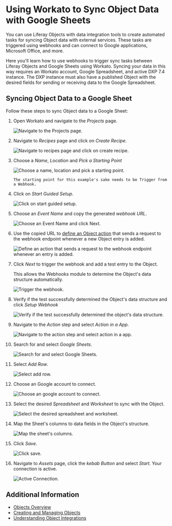 # Using Workato to Sync Object Data with Google Sheets

You can use Liferay Objects with data integration tools to create automated tasks for syncing Object data with external services. These tasks are triggered using webhooks and can connect to Google applications, Microsoft Office, and more.

Here you'll learn how to use webhooks to trigger sync tasks between Liferay Objects and Google Sheets using Workato. Syncing your data in this way requires an Workato account, Google Spreadsheet, and active DXP 7.4 instance. The DXP instance must also have a published Object with the desired fields for sending or receiving data to the Google Spreadsheet.

## Syncing Object Data to a Google Sheet

Follow these steps to sync Object data to a Google Sheet:

1. Open Workato and navigate to the *Projects* page.
   
    ![Navigate to the Projects page.](./using-workato-to-sync-object-data-with-google-sheets/images/01.png)

1. Navigate to *Recipes* page and click on *Create Recipe*.

    ![Navigate to recipes page and click on create recipe.](./using-workato-to-sync-object-data-with-google-sheets/images/02.png)

1. Choose a *Name*, *Location* and *Pick a Starting Point*

    ![Choose a name, location and pick a starting point.](./using-workato-to-sync-object-data-with-google-sheets/images/03.png)

    ```{note}
    The starting point for this example's sake needs to be Trigger from a Webhook.
    ```

1. Click on *Start Guided Setup*.

    ![Click on start guided setup.](./using-workato-to-sync-object-data-with-google-sheets/images/04.png)

1. Choose an *Event Name* and copy the generated *webhook URL*.

    ![Choose an Event Name and click Next.](./using-workato-to-sync-object-data-with-google-sheets/images/05.png)

1. Use the copied URL to [define an Object action](../creating-and-managing-objects/defining-object-actions.md) that sends a request to the webhook endpoint whenever a new Object entry is added.

    ![Define an action that sends a request to the webhook endpoint whenever an entry is added.](./using-workato-to-sync-object-data-with-google-sheets/images/06.png)

1. Click *Next* to trigger the webhook and add a test entry to the Object.

   This allows the Webhooks module to determine the Object's data structure automatically.

    ![Trigger the webhook.](./using-workato-to-sync-object-data-with-google-sheets/images/07.png)

1. Verify if the test successfully determined the Object's data structure and click *Setup Webhook*

    ![Verify if the test successfully determined the object's data structure.](./using-workato-to-sync-object-data-with-google-sheets/images/08.png)

1. Navigate to the *Action* step and select *Action in a App*.

    ![Navigate to the action step and select action in a app.](./using-workato-to-sync-object-data-with-google-sheets/images/09.png)

1. Search for and select *Google Sheets*.

    ![Search for and select Google Sheets.](./using-workato-to-sync-object-data-with-google-sheets/images/10.png)

1. Select *Add Row*.

    ![Select add row.](./using-workato-to-sync-object-data-with-google-sheets/images/11.png)

1. Choose an Google account to connect.

    ![Choose an google account to connect.](./using-workato-to-sync-object-data-with-google-sheets/images/12.png)

1. Select the desired *Spreadsheet* and *Worksheet* to sync with the Object.

    ![Select the desired spreadsheet and worksheet.](./using-workato-to-sync-object-data-with-google-sheets/images/13.png)

1. Map the Sheet's columns to data fields in the Object's structure.

    ![Map the sheet's columns.](./using-workato-to-sync-object-data-with-google-sheets/images/14.png)

1. Click *Save*.

    ![Click save.](./using-workato-to-sync-object-data-with-google-sheets/images/15.png)

1. Navigate to *Assets* page, click the *kebab Button* and select *Start*. Your connection is active.

    ![Active Connection.](./using-workato-to-sync-object-data-with-google-sheets/images/16.png)

## Additional Information

* [Objects Overview](../../objects.md)
* [Creating and Managing Objects](../creating-and-managing-objects.md)
* [Understanding Object Integrations](../understanding-object-integrations.md)